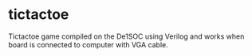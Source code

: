 # tictactoe
Tictactoe game compiled on the De1SOC using Verilog and works when board is connected to computer with VGA cable.
